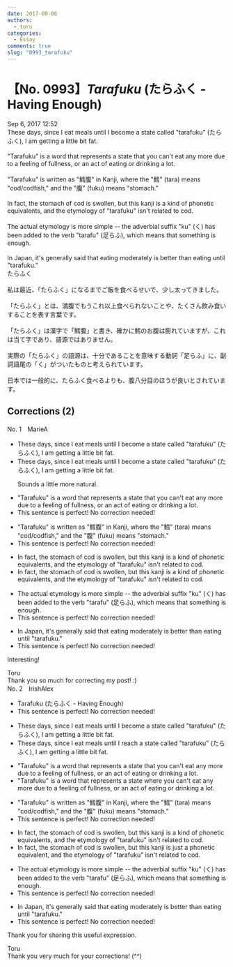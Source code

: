 ```yaml
---
date: 2017-09-06
authors:
  - toru
categories:
  - Essay
comments: true
slug: "0993_tarafuku"
---
```


# 【No. 0993】<strong><em>Tarafuku</strong></em> (たらふく - Having Enough)
<div class="date">Sep 6, 2017 12:52</div>
<div id="post"><div id="body_show_ori">
These days, since I eat meals until I become a state called "tarafuku" (たらふく), I am getting a little bit fat.<br/><br/>"Tarafuku" is a word that represents a state that you can't eat any more due to a feeling of fullness, or an act of eating or drinking a lot.<br/><br/>"Tarafuku" is written as "鱈腹" in Kanji, where the "鱈" (tara) means "cod/codfish," and the "腹" (fuku) means "stomach."<br/><br/>In fact, the stomach of cod is swollen, but this kanji is a kind of phonetic equivalents, and the etymology of "tarafuku" isn't related to cod.<br/><br/>The actual etymology is more simple -- the adverbial suffix "ku" (く) has been added to the verb "tarafu" (足らふ), which means that something is enough.<br/><br/>In Japan, it's generally said that eating moderately is better than eating until "tarafuku."
</div></div>

<!-- more -->

<div id="post_ja"><div id="body_show_mo">
たらふく<br/><br/>私は最近、「たらふく」になるまでご飯を食べるせいで、少し太ってきました。<br/><br/>「たらふく」とは、満腹でもうこれ以上食べられないことや、たくさん飲み食いすることを表す言葉です。<br/><br/>「たらふく」は漢字で「鱈腹」と書き、確かに鱈のお腹は膨れていますが、これは当て字であり、語源ではありません。<br/><br/>実際の「たらふく」の語源は、十分であることを意味する動詞「足らふ」に、副詞語尾の「く」がついたものと考えられています。<br/><br/>日本では一般的に、たらふく食べるよりも、腹八分目のほうが良いとされています。
</div></div>

## Corrections (2)
<div id="block"><div class="first_name"> No. 1　<span class="just_name">MarieA</span></div><div id="block2">
<ul class="correction_field">
<li class="incorrect">These days, since I eat meals until I become a state called "tarafuku" (たらふく), I am getting a little bit fat.</li>
<li class="corrected correct">
These days, <span class="sline">since </span>I eat meals until I become a state called "tarafuku" (たらふく), I am getting a little bit fat.
<p class="correction_comment">Sounds a little more natural.</p>
</li>
</ul>
<ul class="correction_field">
<li class="incorrect">"Tarafuku" is a word that represents a state that you can't eat any more due to a feeling of fullness, or an act of eating or drinking a lot.</li>
<li class="corrected perfect">This sentence is perfect! No correction needed!</li>
</ul>
<ul class="correction_field">
<li class="incorrect">"Tarafuku" is written as "鱈腹" in Kanji, where the "鱈" (tara) means "cod/codfish," and the "腹" (fuku) means "stomach."</li>
<li class="corrected perfect">This sentence is perfect! No correction needed!</li>
</ul>
<ul class="correction_field">
<li class="incorrect">In fact, the stomach of cod is swollen, but this kanji is a kind of phonetic equivalents, and the etymology of "tarafuku" isn't related to cod.</li>
<li class="corrected correct">
In fact, the stomach of cod is swollen, but this kanji is a kind of phonetic equivalent<span class="sline">s</span>, and the etymology of "tarafuku" isn't related to cod.
</li>
</ul>
<ul class="correction_field">
<li class="incorrect">The actual etymology is more simple -- the adverbial suffix "ku" (く) has been added to the verb "tarafu" (足らふ), which means that something is enough.</li>
<li class="corrected perfect">This sentence is perfect! No correction needed!</li>
</ul>
<ul class="correction_field">
<li class="incorrect">In Japan, it's generally said that eating moderately is better than eating until "tarafuku."</li>
<li class="corrected perfect">This sentence is perfect! No correction needed!</li>
</ul>
<p class="comment_small">
 Interesting!
</p>

</div><div class="name"><span class="just_name">Toru</span><br>
Thank you so much for correcting my post!  :)
</div>
</div>
<div id="block"><div class="first_name"> No. 2　<span class="just_name">IrishAlex</span></div><div id="block2">
<ul class="correction_field">
<li class="incorrect">Tarafuku (たらふく - Having Enough)</li>
<li class="corrected perfect">This sentence is perfect! No correction needed!</li>
</ul>
<ul class="correction_field">
<li class="incorrect">These days, since I eat meals until I become a state called "tarafuku" (たらふく), I am getting a little bit fat.</li>
<li class="corrected correct">
These days, since I eat meals until I <span class="f_blue">reach </span>a state called "tarafuku" (たらふく), I am getting a little bit fat.
</li>
</ul>
<ul class="correction_field">
<li class="incorrect">"Tarafuku" is a word that represents a state that you can't eat any more due to a feeling of fullness, or an act of eating or drinking a lot.</li>
<li class="corrected correct">
"Tarafuku" is a word that represents a state <span class="f_blue">where </span>you can't eat any more due to a feeling of fullness, or an act of eating or drinking a lot.
</li>
</ul>
<ul class="correction_field">
<li class="incorrect">"Tarafuku" is written as "鱈腹" in Kanji, where the "鱈" (tara) means "cod/codfish," and the "腹" (fuku) means "stomach."</li>
<li class="corrected perfect">This sentence is perfect! No correction needed!</li>
</ul>
<ul class="correction_field">
<li class="incorrect">In fact, the stomach of cod is swollen, but this kanji is a kind of phonetic equivalents, and the etymology of "tarafuku" isn't related to cod.</li>
<li class="corrected correct">
In fact, the stomach of cod is swollen, but this kanji is <span class="f_blue">just a </span>phonetic equivalent, and the etymology of "tarafuku" isn't related to cod.
</li>
</ul>
<ul class="correction_field">
<li class="incorrect">The actual etymology is more simple -- the adverbial suffix "ku" (く) has been added to the verb "tarafu" (足らふ), which means that something is enough.</li>
<li class="corrected perfect">This sentence is perfect! No correction needed!</li>
</ul>
<ul class="correction_field">
<li class="incorrect">In Japan, it's generally said that eating moderately is better than eating until "tarafuku."</li>
<li class="corrected perfect">This sentence is perfect! No correction needed!</li>
</ul>
<p class="comment_small">
 Thank you for sharing this useful expression.
</p>

</div><div class="name"><span class="just_name">Toru</span><br>
Thank you very much for your corrections! (^^)
</div>
</div>
